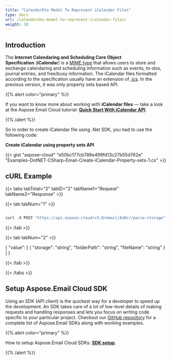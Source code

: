 ```yaml
---
title: "CalendarDto Model To Represent iCalendar Files"
type: docs
url: /calendardto-model-to-represent-icalendar-files/
weight: 10
---
```


## **Introduction**
The **Internet Calendaring and Scheduling Core Object Specification** (**iCalendar**) is a [MIME type](https://en.wikipedia.org/wiki/MIME_type "MIME type") that allows users to store and exchange calendaring and scheduling information such as events, to-dos, journal entries, and free/busy information. The iCalendar files formatted according to the specification usually have an extension of [.ics](https://wiki.fileformat.com/email/ics/). In the previous version, it was only property sets based API. 



{{% alert color="primary" %}} 

If you want to know more about working with **iCalendar files** — take a look at the Aspose Email Cloud tutorial: [**Quick Start With iCalendar API**](/emailcloud/quick-start-with-icalendar-api/).

{{% /alert %}} 

So in order to create iCalendar file using .Net SDK, you had to use the following code:

**Create iCalendar using property sets API**

{{< gist "aspose-cloud" "e50bc177cb788e499fd13c27b55d762e" "Examples-DotNET-CSharp-Email-Create-iCalendar-Property-sets-1.cs" >}}
## **cURL Example**
{{< tabs tabTotal="2" tabID="2" tabName1="Request" tabName2="Response" >}}

{{< tab tabNum="1" >}}

```java

curl -X POST "https://api.aspose.cloud/v3.0/email/AiBcr/parse-storage" -H "accept: application/json" -H "authorization: Bearer eyJhbGciOiJSUzI1NiIsInR5cCI6IkpXVCJ9.eyJuYmYiOjE1ODI2NjMzMTMsImV4cCI6MTU4Mjc0OTcxMywiaXNzIjoiaHR0cHM6Ly9hcGkuYXNwb3NlLmNsb3VkIiwiYXVkIjpbImh0dHBzOi8vYXBpLmFzcG9zZS5jbG91ZC9yZXNvdXJjZXMiLCJhcGkucGxhdGZvcm0iLCJhcGkucHJvZHVjdHMiXSwiY2xpZW50X2lkIjoiRTMxREYyOTctOTY1NS00RjYxLUIxQzgtRUM1MkUxMEIxODg4IiwiY2xpZW50X2lkU3J2SWQiOiI1MzgzMiIsInNjb3BlIjpbImFwaS5wbGF0Zm9ybSIsImFwaS5wcm9kdWN0cyJdfQ.Y76YJx64rafsN5qljoL5MZtOHW-5TXr0mQlm0MjhKtzan8yYMgK4beADQBW0Jge8LPJwqa0kjmVSW9uDhX7k6xrH\_S0BssR1HXtSOpCkDunP\_84k\_ehXUe07\_k9RIRwasZaxO2rgGjcf7APbMzDxSf\_LaWyLJ3QH-rkyiupwI1mg\_9Dp80fSr67-pIIjPoRWqZ7zX-cmLUWNMmtLYW2Y3GlONTHw66dfhvBUZr55j2y8w6nLwjLVzCggTpJ\_0Csaqamld8mF2GvF70RisXXLak-3g1qP7iUBeFUHtdgXW2Nr6qjs88BSPmkwOgehF7KpuY5hpoR1A7xMCLAoqgTbIw" -H "Content-Type: application/json" -H "x-aspose-client: Containerize.Swagger" -d "{ \"options\": { \"languages\": \"string\", \"countries\": \"string\" }, \"images\": [ { \"isSingle\": true, \"file\": { \"storage\": \"string\", \"folderPath\": \"string\", \"fileName\": \"string\" } } ], \"outFolder\": { \"storage\": \"string\", \"folderPath\": \"string\" }}"

```

{{< /tab >}}

{{< tab tabNum="2" >}}

{ "value": [ { "storage": "string", "folderPath": "string", "fileName": "string" } ] }

{{< /tab >}}

{{< /tabs >}}
## **Setup Aspose.Email Cloud SDK**
Using an SDK (API client) is the quickest way for a developer to speed up the development. An SDK takes care of a lot of low-level details of making requests and handling responses and lets you focus on writing code specific to your particular project. Checkout our [GitHub repository](https://github.com/aspose-email-cloud) for a complete list of Aspose.Email SDKs along with working examples.

{{% alert color="primary" %}} 

How to setup Aspose.Email Cloud SDKs: [**SDK setup**](/emailcloud/sdk-setup/).

{{% /alert %}}

